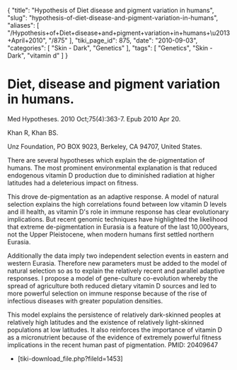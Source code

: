 {
    "title": "Hypothesis of Diet disease and pigment variation in humans",
    "slug": "hypothesis-of-diet-disease-and-pigment-variation-in-humans",
    "aliases": [
        "/Hypothesis+of+Diet+disease+and+pigment+variation+in+humans+\u2013+April+2010",
        "/875"
    ],
    "tiki_page_id": 875,
    "date": "2010-09-03",
    "categories": [
        "Skin - Dark",
        "Genetics"
    ],
    "tags": [
        "Genetics",
        "Skin - Dark",
        "vitamin d"
    ]
}


# Diet, disease and pigment variation in humans.

Med Hypotheses. 2010 Oct;75(4):363-7. Epub 2010 Apr 20.

Khan R, Khan BS.

Unz Foundation, PO BOX 9023, Berkeley, CA 94707, United States.

There are several hypotheses which explain the de-pigmentation of humans. The most prominent environmental explanation is that reduced endogenous vitamin D production due to diminished radiation at higher latitudes had a deleterious impact on fitness. 

This drove de-pigmentation as an adaptive response. A model of natural selection explains the high correlations found between low vitamin D levels and ill health, as vitamin D's role in immune response has clear evolutionary implications. But recent genomic techniques have highlighted the likelihood that extreme de-pigmentation in Eurasia is a feature of the last 10,000years, not the Upper Pleistocene, when modern humans first settled northern Eurasia. 

Additionally the data imply two independent selection events in eastern and western Eurasia. Therefore new parameters must be added to the model of natural selection so as to explain the relatively recent and parallel adaptive responses. I propose a model of gene-culture co-evolution whereby the spread of agriculture both reduced dietary vitamin D sources and led to more powerful selection on immune response because of the rise of infectious diseases with greater population densities. 

This model explains the persistence of relatively dark-skinned peoples at relatively high latitudes and the existence of relatively light-skinned populations at low latitudes. It also reinforces the importance of vitamin D as a micronutrient because of the evidence of extremely powerful fitness implications in the recent human past of pigmentation. PMID: 20409647

* <span>[tiki-download_file.php?fileId=1453]</span>